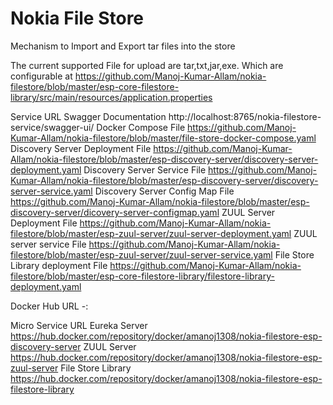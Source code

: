 # Nokia File Store

Mechanism to Import and Export tar files into the store

The current supported File for upload are tar,txt,jar,exe. Which are configurable at 
https://github.com/Manoj-Kumar-Allam/nokia-filestore/blob/master/esp-core-filestore-library/src/main/resources/application.properties


ServiceURLSwagger Documentationhttp://localhost:8765/nokia-filestore-service/swagger-ui/Docker Compose Filehttps://github.com/Manoj-Kumar-Allam/nokia-filestore/blob/master/file-store-docker-compose.yamlDiscovery Server Deployment Filehttps://github.com/Manoj-Kumar-Allam/nokia-filestore/blob/master/esp-discovery-server/discovery-server-deployment.yamlDiscovery Server Service Filehttps://github.com/Manoj-Kumar-Allam/nokia-filestore/blob/master/esp-discovery-server/discovery-server-service.yamlDiscovery Server Config Map Filehttps://github.com/Manoj-Kumar-Allam/nokia-filestore/blob/master/esp-discovery-server/dicovery-server-configmap.yamlZUUL Server Deployment Filehttps://github.com/Manoj-Kumar-Allam/nokia-filestore/blob/master/esp-zuul-server/zuul-server-deployment.yamlZUUL server service Filehttps://github.com/Manoj-Kumar-Allam/nokia-filestore/blob/master/esp-zuul-server/zuul-server-service.yamlFile Store Library deployment Filehttps://github.com/Manoj-Kumar-Allam/nokia-filestore/blob/master/esp-core-filestore-library/filestore-library-deployment.yaml








Docker Hub URL -:

Micro ServiceURLEureka Serverhttps://hub.docker.com/repository/docker/amanoj1308/nokia-filestore-esp-discovery-serverZUUL Serverhttps://hub.docker.com/repository/docker/amanoj1308/nokia-filestore-esp-zuul-serverFile Store Libraryhttps://hub.docker.com/repository/docker/amanoj1308/nokia-filestore-esp-filestore-library
